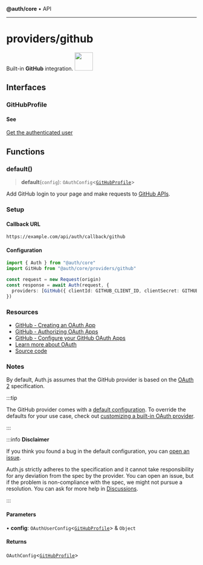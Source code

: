 **@auth/core** • API

***

# providers/github

<div style={{backgroundColor: "#24292f", display: "flex", justifyContent: "space-between", color: "#fff", padding: 16}}>
<span>Built-in <b>GitHub</b> integration.</span>
<a href="https://github.com">
  <img style={{display: "block"}} src="https://authjs.dev/img/providers/github.svg" height="48" width="48"/>
</a>
</div>

## Interfaces

### GitHubProfile

#### See

[Get the authenticated user](https://docs.github.com/en/rest/users/users#get-the-authenticated-user)

## Functions

### default()

> **default**(`config`): `OAuthConfig`\<[`GitHubProfile`](github.md#githubprofile)\>

Add GitHub login to your page and make requests to [GitHub APIs](https://docs.github.com/en/rest).

### Setup

#### Callback URL
```
https://example.com/api/auth/callback/github
```

#### Configuration
```ts
import { Auth } from "@auth/core"
import GitHub from "@auth/core/providers/github"

const request = new Request(origin)
const response = await Auth(request, {
  providers: [GitHub({ clientId: GITHUB_CLIENT_ID, clientSecret: GITHUB_CLIENT_SECRET })],
})
```

### Resources

- [GitHub - Creating an OAuth App](https://docs.github.com/en/developers/apps/building-oauth-apps/creating-an-oauth-app)
- [GitHub - Authorizing OAuth Apps](https://docs.github.com/en/developers/apps/building-oauth-apps/authorizing-oauth-apps)
- [GitHub - Configure your GitHub OAuth Apps](https://github.com/settings/developers)
- [Learn more about OAuth](https://authjs.dev/concepts/oauth)
- [Source code](https://github.com/nextauthjs/next-auth/blob/main/packages/core/src/providers/github.ts)

### Notes

By default, Auth.js assumes that the GitHub provider is
based on the [OAuth 2](https://www.rfc-editor.org/rfc/rfc6749.html) specification.

:::tip

The GitHub provider comes with a [default configuration](https://github.com/nextauthjs/next-auth/blob/main/packages/core/src/providers/github.ts).
To override the defaults for your use case, check out [customizing a built-in OAuth provider](https://authjs.dev/guides/providers/custom-provider#override-default-options).

:::

:::info **Disclaimer**

If you think you found a bug in the default configuration, you can [open an issue](https://authjs.dev/new/provider-issue).

Auth.js strictly adheres to the specification and it cannot take responsibility for any deviation from
the spec by the provider. You can open an issue, but if the problem is non-compliance with the spec,
we might not pursue a resolution. You can ask for more help in [Discussions](https://authjs.dev/new/github-discussions).

:::

#### Parameters

• **config**: `OAuthUserConfig`\<[`GitHubProfile`](github.md#githubprofile)\> & `Object`

#### Returns

`OAuthConfig`\<[`GitHubProfile`](github.md#githubprofile)\>
